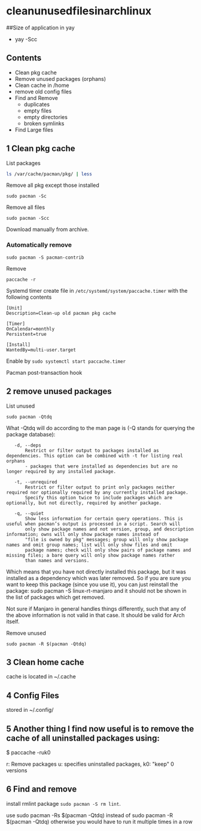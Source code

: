 # cleanunusedfilesinarchlinux

##Size of application in yay 
- yay -Scc

## Contents
- Clean pkg cache
- Remove unused packages (orphans)
- Clean cache in /home
- remove old config files
- Find and Remove
   - duplicates
   - empty files
   - empty directories
   - broken symlinks
- Find Large files

## 1 Clean pkg cache
List packages
```bash
ls /var/cache/pacman/pkg/ | less 
```
Remove all pkg except those installed
```
sudo pacman -Sc 
```
Remove all files
```
sudo pacman -Scc
```
Download manually from archive.

### Automatically remove
```
sudo pacman -S pacman-contrib
```
Remove
```
paccache -r
```
Systemd timer
create file in `/etc/systemd/system/paccache.timer` with the following contents
```
[Unit]
Description=Clean-up old pacman pkg cache

[Timer]
OnCalendar=monthly
Persistent=true

[Install]
WantedBy=multi-user.target
```
Enable by `sudo systemctl start paccache.timer`

Pacman post-transaction hook


## 2 remove unused packages
List unused
```
sudo pacman -Qtdq
```
What -Qtdq will do according to the man page is (-Q stands for querying the package database):

       -d, --deps
           Restrict or filter output to packages installed as dependencies. This option can be combined with -t for listing real orphans
           - packages that were installed as dependencies but are no longer required by any installed package.

       -t, --unrequired
           Restrict or filter output to print only packages neither required nor optionally required by any currently installed package.
           Specify this option twice to include packages which are optionally, but not directly, required by another package.

       -q, --quiet
           Show less information for certain query operations. This is useful when pacman’s output is processed in a script. Search will
           only show package names and not version, group, and description information; owns will only show package names instead of
           "file is owned by pkg" messages; group will only show package names and omit group names; list will only show files and omit
           package names; check will only show pairs of package names and missing files; a bare query will only show package names rather
           than names and versions.
Which means that you have not directly installed this package, but it was installed as a dependency which was later removed. So if you are sure you want to keep this package (since you use it), you can just reinstall the package: sudo pacman -S linux-rt-manjaro and it should not be shown in the list of packages which get removed.

Not sure if Manjaro in general handles things differently, such that any of the above information is not valid in that case. It should be valid for Arch itself.



Remove unused
```
sudo pacman -R $(pacman -Qtdq)
```

## 3 Clean home cache
cache is located in ~/.cache

## 4 Config Files
stored in ~/.config/


## 5   Another thing I find now useful is to remove the cache of all uninstalled packages using:

$ paccache -ruk0

r: Remove packages
u: specifies uninstalled packages,
k0: "keep" 0 versions



## 6 Find and remove
install rmlint package `sudo pacman -S rm lint`.


use sudo pacman -Rs $(pacman -Qtdq)
instead of sudo pacman -R $(pacman -Qtdq) otherwise you would have to run it multiple times in a row


